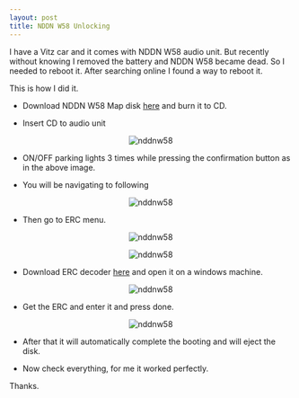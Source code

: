 ```yaml
---
layout: post
title: NDDN W58 Unlocking
---
```


I have a Vitz car and it comes with NDDN W58 audio unit. But recently without knowing I removed the
battery and NDDN W58 became dead. So I needed to reboot it. After searching online I found a way to
reboot it.

This is how I did it.

- Download NDDN W58 Map disk [here](https://drive.google.com/file/d/1lFU7z8AwQexDCwXdXRre5ipy5yizmVpG/view?usp=sharing) and burn it to CD.
  
- Insert CD to audio unit

<p align="center">
<img src="{{site.url}}/assets/img/car-1.png"
     alt="nddnw58"
     style="float: center;" />
</p>
  
- ON/OFF parking lights 3 times while pressing the confirmation button as in the above image.

- You will be navigating to following

<p align="center">
<img src="{{site.url}}/assets/img/car-2.png"
     alt="nddnw58"
     style="float: center;" />
</p>

- Then go to ERC menu.

<p align="center">
<img src="{{site.url}}/assets/img/car-6.png"
     alt="nddnw58"
     style="float: center;" />
</p>
<p align="center">
<img src="{{site.url}}/assets/img/car-3.png"
     alt="nddnw58"
     style="float: center;" />
</p>
  
- Download ERC decoder [here](https://drive.google.com/file/d/1ZglCR4mSiziNZKhRqcOJZXEswSgqJHuo/view?usp=sharing) and open it on a windows machine.

<p align="center">
<img src="{{site.url}}/assets/img/car-4.png"
     alt="nddnw58"
     style="float: center;" />
</p>

- Get the ERC and enter it and press done.

<p align="center">
<img src="{{site.url}}/assets/img/car-5.png"
     alt="nddnw58"
     style="float: center;" />
</p>

- After that it will automatically complete the booting and will eject the disk.

- Now check everything, for me it worked perfectly.

Thanks.
